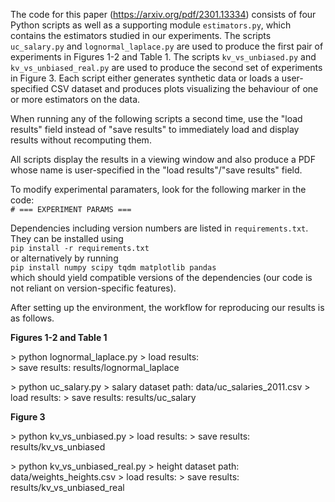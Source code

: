 The code for this paper (https://arxiv.org/pdf/2301.13334) consists of four Python scripts as well as a supporting module ``estimators.py``, which contains the estimators studied in our experiments. The scripts ``uc_salary.py`` and ``lognormal_laplace.py`` are used to produce the first pair of experiments in Figures 1-2 and Table 1. The scripts ``kv_vs_unbiased.py`` and ``kv_vs_unbiased_real.py`` are used to produce the second set of experiments in Figure 3. Each script either generates synthetic data or loads a user-specified CSV dataset and produces plots visualizing the behaviour of one or more estimators on the data.

When running any of the following scripts a second time, use the "load results" field instead of "save results" to immediately load and display results without recomputing them.

All scripts display the results in a viewing window and also produce a PDF whose name is user-specified in the "load results"/"save results" field.

To modify experimental paramaters, look for the following marker in the code:\
``# === EXPERIMENT PARAMS ===``

Dependencies including version numbers are listed in ``requirements.txt``. They can be installed using\
``pip install -r requirements.txt``\
or alternatively by running\
``pip install numpy scipy tqdm matplotlib pandas``\
which should yield compatible versions of the dependencies (our code is not reliant on version-specific features).

After setting up the environment, the workflow for reproducing our results is as follows.

**Figures 1-2 and Table 1**

\> python lognormal_laplace.py
\> load results:  
\> save results: results/lognormal_laplace

\> python uc_salary.py
\> salary dataset path: data/uc_salaries_2011.csv
\> load results:
\> save results: results/uc_salary

**Figure 3**

\> python kv_vs_unbiased.py
\> load results:
\> save results: results/kv_vs_unbiased

\> python kv_vs_unbiased_real.py
\> height dataset path: data/weights_heights.csv
\> load results:
\> save results: results/kv_vs_unbiased_real

